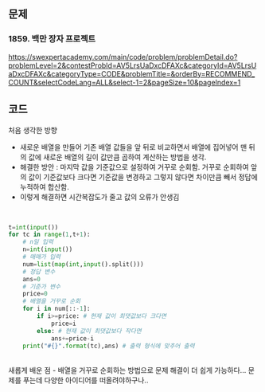 ## 문제
### 1859. 백만 장자 프로젝트
https://swexpertacademy.com/main/code/problem/problemDetail.do?problemLevel=2&contestProbId=AV5LrsUaDxcDFAXc&categoryId=AV5LrsUaDxcDFAXc&categoryType=CODE&problemTitle=&orderBy=RECOMMEND_COUNT&selectCodeLang=ALL&select-1=2&pageSize=10&pageIndex=1
<br>
## 코드
처음 생각한 방향
- 새로운 배열을 만들어 기존 배열 값들을 앞 뒤로 비교하면서 배열에 집어넣어 맨 뒤의 값에 새로운 배열의 길이 값만큼 곱하여 계산하는 방법을 생각.
- 해결한 방안 : 마지막 값을 기준값으로 설정하여 거꾸로 순회함. 거꾸로 순회하여 앞의 값이 기준값보다 크다면 기준값을 변경하고 그렇지 않다면 차이만큼 빼서 정답에 누적하여 합산함.
- 이렇게 해결하면 시간복잡도가 줄고 값의 오류가 안생김
 <br>
 
```python
t=int(input())
for tc in range(1,t+1):
    # n일 입력
    n=int(input())
    # 매매가 입력
    num=list(map(int,input().split()))
    # 정답 변수
    ans=0
    # 기준가 변수
    price=0
    # 배열을 거꾸로 순회
    for i in num[::-1]:
        if i>=price: # 현재 값이 최댓값보다 크다면
            price=i
        else: # 현재 값이 최댓값보다 작다면
            ans+=price-i
    print("#{}".format(tc),ans) # 출력 형식에 맞추어 출력
```

<br>
새롭게 배운 점
- 배열을 거꾸로 순회하는 방법으로 문제 해결이 더 쉽게 가능하다... 문제를 푸는데 다양한 아이디어를 떠올려야하구나..
